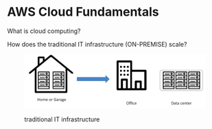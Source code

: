 # AWS Cloud Fundamentals

What is cloud computing?&#x20;



How does the traditional IT infrastructure (ON-PREMISE) scale?

<figure><img src=".gitbook/assets/Screen Shot 2023-10-13 at 3.10.17 PM.png" alt=""><figcaption><p>traditional IT infrastructure </p></figcaption></figure>

